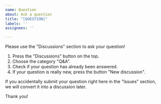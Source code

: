 ```yaml
---
name: Question
about: Ask a question
title: "[QUESTION]"
labels: ''
assignees: ''

---
```


Please use the "Discussions" section to ask your question!

1. Press the "Discussions" button on the top.
2. Choose the category "Q&A".
3. Check if your question has already been answered.
3. If your question is really new, press the button "New discussion".

If you accidentally submit your question right here in the "Issues" section, we will convert it into a discussion later.

Thank you!

